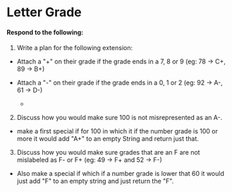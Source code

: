 # Letter Grade
#### Respond to the following:

1. Write a plan for the following extension:
  * Attach a "+" on their grade if the grade ends in a 7, 8 or 9 (eg: 78 -> C+, 89 -> B+)
  * Attach a "-" on their grade if the grade ends in a 0, 1 or 2 (eg: 92 -> A-, 61 -> D-)

    * 


2. Discuss how you would make sure 100 is not misrepresented as an A-.
  * make a first special if for 100 in which it if the number grade is 100 or more it would add "A+" to an empty String and return just that.


3. Discuss how you would make sure grades that are an F are not mislabeled as F- or F+ (eg: 49 -> F+ and 52 -> F-)
  * Also make a special if which if a number grade is lower that 60 it would just add "F" to an empty string and just return the "F".

